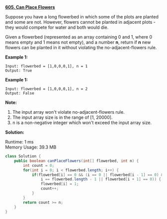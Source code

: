**[605. Can Place Flowers](https://leetcode.com/problems/can-place-flowers/)**

Suppose you have a long flowerbed in which some of the plots are planted and some are not. However, flowers cannot be planted in adjacent plots - they would compete for water and both would die.

Given a flowerbed (represented as an array containing 0 and 1, where 0 means empty and 1 means not empty), and a number **n**, return if **n** new flowers can be planted in it without violating the no-adjacent-flowers rule.

**Example 1:**
```
Input: flowerbed = [1,0,0,0,1], n = 1
Output: True
```

**Example 1:**
```
Input: flowerbed = [1,0,0,0,1], n = 2
Output: False
```

**Note:**

1. The input array won't violate no-adjacent-flowers rule.
2. The input array size is in the range of [1, 20000].
3. n is a non-negative integer which won't exceed the input array size.

**Solution:**

Runtime: 1 ms<br/>
Memory Usage: 39.3 MB

```java
class Solution {
    public boolean canPlaceFlowers(int[] flowerbed, int n) {
        int count = 0;        
        for(int i = 0; i < flowerbed.length; i++) {
            if(flowerbed[i] == 0 && (i == 0 || flowerbed[i - 1] == 0) && (
                i == flowerbed.length - 1 || flowerbed[i + 1] == 0)) {
                flowerbed[i] = 1;
                count++;
            }
        }
        return count >= n;
    }
}
```